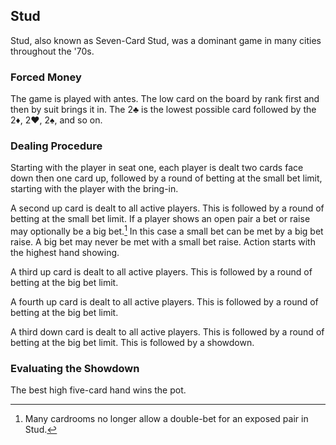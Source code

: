 Stud
----

Stud, also known as Seven-Card Stud, was a dominant game in many cities
throughout the '70s.

### Forced Money

The game is played with antes. The low card on the board by rank first and then
by suit brings it in. The 2♣ is the lowest possible card followed by the 2♦, 2♥,
2♠, and so on.

### Dealing Procedure

Starting with the player in seat one, each player is dealt two cards face down then
one card up, followed by a round of betting at the small bet limit,
starting with the player with the bring-in.

A second up card is dealt to all active players. This is followed by a round of
betting at the small bet limit.  If a player shows an open pair a bet or raise may
optionally be a big bet.[^1] In this case a small bet can be met by a big bet raise. A
big bet may never be met with a small bet raise. Action starts with the highest
hand showing.

A third up card is dealt to all active players. This is followed by a round of betting
at the big bet limit.

A fourth up card is dealt to all active players. This is followed by a round of
betting at the big bet limit.

A third down card is dealt to all active players. This is followed by a round of
betting at the big bet limit. This is followed by a showdown.

[^1]: Many cardrooms no longer allow a double-bet for an exposed pair in Stud.

### Evaluating the Showdown

The best high five-card hand wins the pot.

